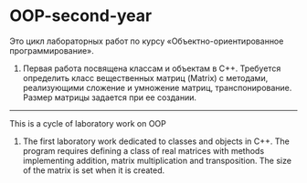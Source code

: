# OOP-second-year
Это цикл лабораторных работ по курсу «Объектно-ориентированное программирование».

1. Первая работа посвящена классам и объектам в С++.
Требуется определить класс вещественных матриц (Matrix) с методами, реализующими сложение и умножение матриц, транспонирование. Размер матрицы задается при ее создании.

-----------------------------------------------------------------------------------------------

This is a cycle of laboratory work on OOP

1. The first laboratory work dedicated to classes and objects in C++.
The program requires defining a class of real matrices with methods implementing addition, matrix multiplication and transposition. The size of the matrix is set when it is created.
